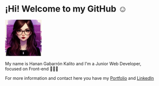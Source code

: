 <h1>¡Hi! Welcome to my GitHub ☺</h1>
<img src="avatar_readme_github.jpeg" alt="Hanan Gabarron Avatar" style="height:120px;" align:"center" />
<p>My name is <span>Hanan Gabarrón Kalito</span> and I'm a <span>Junior Web Developer</span>, focused on <span>Front-end</span> 👩🏻‍💻</p>
<p>For more information and contact here you have my <a href="https://portfolio-hanangk.vercel.app">Portfolio</a> and <a href="https://linkedin.com/in/hanangabarron">LinkedIn</a></p>
